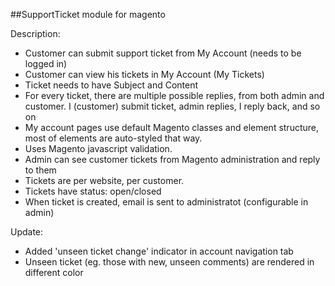 ##SupportTicket module for magento

Description:


 * Customer can submit support ticket from My Account (needs to be logged in)
 * Customer can view his tickets in My Account (My Tickets)
 * Ticket needs to have Subject and Content
 * For every ticket, there are multiple possible replies, from both admin and customer. I (customer) submit ticket, admin replies, I reply back, and so on
 * My account pages use default Magento classes and element structure, most of elements are auto-styled that way.
 * Uses Magento javascript validation.
 * Admin can see customer tickets from Magento administration and reply to them
 * Tickets are per website, per customer.
 * Tickets have status: open/closed
 * When ticket is created, email is sent to administratot (configurable in admin)
 
 Update:
 * Added 'unseen ticket change' indicator in account navigation tab
 * Unseen ticket (eg. those with new, unseen comments) are rendered in different color
